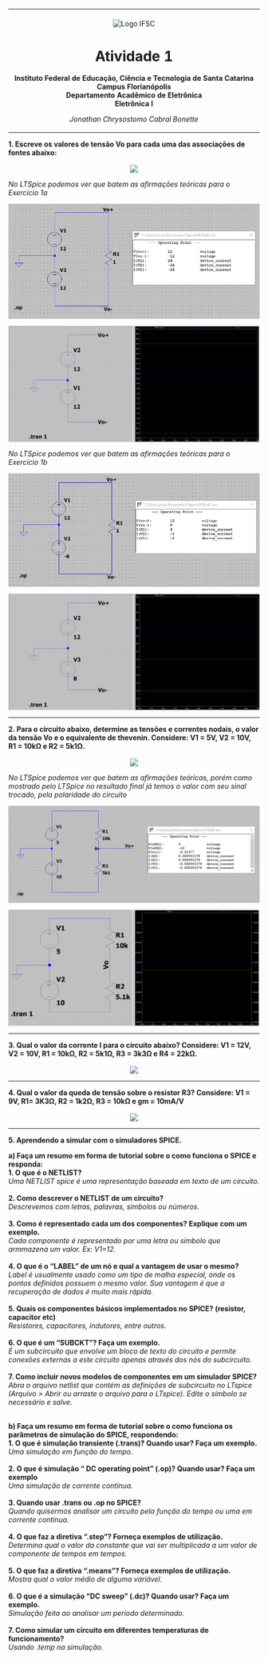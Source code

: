 <table align="center"><tr><td align="center" width="9999"><br>
<img src="../../Imagens/logoifsc.png" align="center" width="150" alt="Logo IFSC">

# Atividade 1

<b>Instituto Federal de Educação, Ciência e Tecnologia de Santa Catarina<br>
Campus Florianópolis<br>
Departamento Acadêmico de Eletrônica<br>
Eletrônica I</b>

*Jonathan Chrysostomo Cabral Bonette*
</td></tr></table>


<b>1. Escreve os valores de tensão Vo para cada uma das associações de fontes abaixo:</b><br>
<p align="center"><img src="../../Imagens/Atividade 1/1.png" align="center"><br></p>

*No LTSpice podemos ver que batem as afirmações teóricas para o Exercício 1a*

<p align="center"><img src="../../Imagens/Atividade 1/1alt.png" align="center"><br></p>
<p align="center"><img src="../../Imagens/Atividade 1/ex1a.png" align="center"><br></p>

*No LTSpice podemos ver que batem as afirmações teóricas para o Exercício 1b*

<p align="center"><img src="../../Imagens/Atividade 1/1blt.png" align="center"><br></p>
<p align="center"><img src="../../Imagens/Atividade 1/ex1b.png" align="center"><br></p>

---

<b>2. Para o circuito abaixo, determine as tensões e correntes nodais, o valor da tensão Vo e o equivalente de thevenin. Considere: V1 = 5V, V2 = 10V, R1 = 10kΩ e R2 = 5k1Ω.</b>
<p align="center"><img src="../../Imagens/Atividade 1/2.png" align="center"><br></p>

*No LTSpice podemos ver que batem as afirmações teóricas, porém como mostrado pelo LTSpice no resultado final já temos o valor com seu sinal trocado, pela polaridade do circuito*

<p align="center"><img src="../../Imagens/Atividade 1/2lt.png" align="center"><br></p>
<p align="center"><img src="../../Imagens/Atividade 1/ex2.png" align="center"><br></p>

---

<b>3. Qual o valor da corrente I para o circuito abaixo? Considere: V1 = 12V, V2 = 10V, R1 = 10kΩ, R2 = 5k1Ω, R3 = 3k3Ω e R4 = 22kΩ.</b>
<p align="center"><img src="../../Imagens/Atividade 1/3.png" align="center"><br></p>

---

<b>4. Qual o valor da queda de tensão sobre o resistor R3? Considere: V1 = 9V, R1= 3K3Ω, R2 = 1k2Ω, R3 = 10kΩ e gm = 10mA/V</b>
<p align="center"><img src="../../Imagens/Atividade 1/4.png" align="center"><br></p>

---

<b>5. Aprendendo a simular com o simuladores SPICE.</b>

<b>a) Faça um resumo em forma de tutorial sobre o como funciona o SPICE e responda:</b><br>
<b>1. O que é o NETLIST?</b><br>
  *Uma NETLIST spice é uma representação baseada em texto de um circuito.*<br><br>
<b>2. Como descrever o NETLIST de um circuito?</b><br>
*Descrevemos com letras, palavras, simbolos ou números.*<br><br>
<b>3. Como é representado cada um dos componentes? Explique com um exemplo.</b><br>
*Cada componente é representado por uma letra ou símbolo que armmazena um valor. Ex: V1=12.*<br><br>
<b>4. O que é o “LABEL” de um nó e qual a vantagem de usar o mesmo?</b><br>
*Label é usualmente usado como um tipo de malha especial, onde os pontos definidos possuem o mesmo valor. Sua vantagem é que a recuperação de dados é muito mais rápida.*<br><br>
<b>5. Quais os componentes básicos implementados no SPICE? (resistor, capacitor etc)</b><br>
*Resistores, capacitores, indutores, entre outros.*<br><br>
<b>6. O que é um “SUBCKT”? Faça um exemplo.</b><br>
*É um subcircuito que envolve um bloco de texto do circuito e permite conexões externas a este circuito apenas através dos nós do subcircuito.*<br><br>
<b>7. Como incluir novos modelos de componentes em um simulador SPICE?</b>
*Abra o arquivo netlist que contém as definições de subcircuito no LTspice (Arquivo > Abrir ou arraste o arquivo para o LTspice). Edite o símbolo se necessário e salve.*<br><br>


<b>b) Faça um resumo em forma de tutorial sobre o como funciona os parâmetros de simulação do SPICE, respondendo:</b><br>
<b>1. O que é simulação transiente (.trans)? Quando usar? Faça um exemplo.<br></b>
 *Uma simulação em função do tempo.*<br><br>
<b>2. O que é simulação “ DC operating point” (.op)? Quando usar? Faça um exemplo</b><br>
 *Uma simulação de corrente contínua.*<br><br>
<b>3. Quando usar .trans ou .op no SPICE?</b><br>
 *Quando quisermos analisar um circuito pela função do tempo ou uma em corrente contínua.*<br><br>
<b>4. O que faz a diretiva “.step”? Forneça exemplos de utilização.</b><br>
 *Determina qual o valor da constante que vai ser multiplicada a um valor de componente de tempos em tempos.*<br><br>
<b>5. O que faz a diretiva “.means”? Forneça exemplos de utilização.</b><br>
 *Mostra qual o valor médio de alguma variável.*<br><br>
<b>6. O que é a simulação “DC sweep” (.dc)? Quando usar? Faça um exemplo.</b><br>
 *Simulação feita ao analisar um período determinado.*<br><br>
<b>7. Como simular um circuito em diferentes temperaturas de funcionamento?</b><br>
*Usando .temp na simulação.*<br><br>
